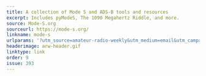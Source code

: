 ```yaml
---
title: A collection of Mode S and ADS-B tools and resources
excerpt: Includes pyModeS, The 1090 Megahertz Riddle, and more.
source: Mode-S.org
sourceurl: https://mode-s.org/
linkname: mode-s
urlparams: '?utm_source=amateur-radio-weekly&utm_medium=email&utm_campaign=newsletter'
headerimage: arw-header.gif
linktype: link
order: 9
issue: 393
---
```

